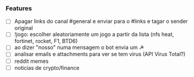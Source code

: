 ### Features
- [ ] Apagar links do canal #general e enviar para o #links e tagar o sender original
- [ ] !jogo: escolher aleatoriamente um jogo a partir da lista (nfs heat, fortinet, rocket, F1, BTD6)
- [ ] ao dizer "nosso" numa mensagem o bot envia um ☭
- [ ] analisar emails e attachments para ver se tem virus (API Virus Total?)
- [ ] reddit memes
- [ ] noticias de crypto/finance 
